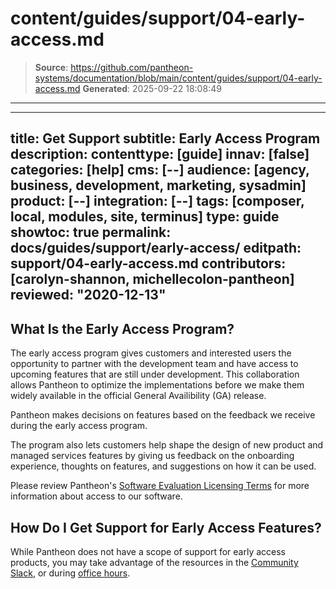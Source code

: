 # content/guides/support/04-early-access.md

> **Source**: https://github.com/pantheon-systems/documentation/blob/main/content/guides/support/04-early-access.md
> **Generated**: 2025-09-22 18:08:49

---

---
title: Get Support
subtitle: Early Access Program
description: 
contenttype: [guide]
innav: [false]
categories: [help]
cms: [--]
audience: [agency, business, development, marketing, sysadmin]
product: [--]
integration: [--]
tags: [composer, local, modules, site, terminus]
type: guide
showtoc: true
permalink: docs/guides/support/early-access/
editpath: support/04-early-access.md
contributors: [carolyn-shannon, michellecolon-pantheon]
reviewed: "2020-12-13"
---

## What Is the Early Access Program?

The early access program gives customers and interested users the opportunity to partner with the development team and have access to upcoming features that are still under development. This collaboration allows Pantheon to optimize the implementations before we make them widely available in the official General Availibility (GA) release. 

Pantheon makes decisions on features based on the feedback we receive during the early access program.

The program also lets customers help shape the design of new product and managed services features by giving us feedback on the onboarding experience, thoughts on features, and suggestions on how it can be used. 

Please review Pantheon's [Software Evaluation Licensing Terms](https://legal.pantheon.io/#contract-hkqlbwpxo) for more information about access to our software.

## How Do I Get Support for Early Access Features?

While Pantheon does not have a scope of support for early access products, you may take advantage of the resources in the [Community Slack](/pantheon-community), or during [office hours](https://pantheon.io/developers/office-hours).
